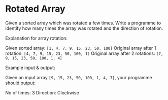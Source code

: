 # Rotated Array

Given a sorted array which was rotated a few times. Write a programme to identify how many times the array was rotated and the direction of rotation.

Explanation for array rotation:

Given sorted array: `[1, 4, 7, 9, 15, 23, 50, 100]`
Original array after 1 rotation: `[4, 7, 9, 15, 23, 50, 100, 1]`
Original array after 2 rotations: `[7, 9, 15, 23, 50, 100, 1, 4]`

Example input & output:

Given an input array `[9, 15, 23, 50, 100, 1, 4, 7]`, your programme should output:

No of times: 3
Direction: Clockwise
